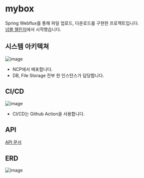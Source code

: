 # mybox
Spring Webflux를 통해 파일 업로드, 다운로드를 구현한 프로젝트입니다.<br>
[넘블 챌린지](https://www.numble.it/d117019e-a9ca-40bc-ac30-907859d74fa5)에서 시작했습니다.

## 시스템 아키텍쳐
![image](https://user-images.githubusercontent.com/58730856/227726143-248d6787-554d-4839-8786-dcba058218dc.png)
- NCP에서 배포합니다.
- DB, File Storage 전부 한 인스턴스가 담당합니다.

## CI/CD
![image](https://user-images.githubusercontent.com/58730856/227726297-d880598e-aa45-4d3f-995e-f4e351f93098.png)
- CI/CD는 Github Action을 사용합니다.

## API
[API 문서](https://github.com/gu-sil/mybox/blob/main/docs/api.md)

## ERD
![image](https://user-images.githubusercontent.com/58730856/227727256-bcb1a4d6-bba5-4487-9d32-3902c6ce67b4.png)
